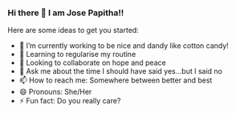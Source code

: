 ### Hi there 👋 I am Jose Papitha!!

<!--
**JosePapitha/JosePapitha** is a ✨ _special_ ✨ repository because its `README.md` (this file) appears on your GitHub profile.
-->
Here are some ideas to get you started:

- 🔭 I’m currently working to be nice and dandy like cotton candy!
- 🌱 Learning to regularise my routine
- 👯 Looking to collaborate on hope and peace
- 💬 Ask me about the time I should have said yes...but I said no
- 📫 How to reach me: Somewhere between better and best
- 😄 Pronouns: She/Her
- ⚡ Fun fact: Do you really care?

